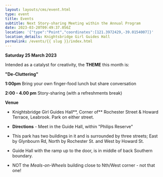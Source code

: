 ```yaml
---
layout: layouts/cms/event.html
type: event
title: Events
subtitle: Next Story-sharing Meeting within the Annual Program
date: 2023-03-20T09:49:37.056Z
location: '{"type":"Point","coordinates":[121.3972429,-39.0154007]}'
location_details: Knightsbridge Girl Guides Hall
permalink: /events/{{ slug }}/index.html
---
```

**Saturday 25 March 2023**

Intended as a catalyst for creativity, the **THEME** this month is:

**"De-Cluttering"**

**1:00pm**    Bring your own finger-food lunch but share conversation  

**2:00 - 4.00 pm**    Story-sharing (with a refreshments break) 

**Venue**

* Knightsbridge Girl Guides Hall**, Corner of** Rochester Street & Howard Terrace, Leabrook. Park on either street. 

* **Directions**  - Meet  in the  Guide Hall, within "Philips Reserve" 
*  This park has two buildings in it and is surrounded by three streets; East by Glynbourn Rd, North by Rochester St. and West by Howard St.

* Guide Hall with the ramp up to the door, is in middle of back Southern boundary. 

* NOT the *Meals-on-Wheels* building close to Nth/West corner - not that one!